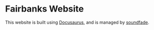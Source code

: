 # Fairbanks Website

This website is built using [Docusaurus](https://docusaurus.io/), and is managed by [soundfade](https://soundfade.xyz).
